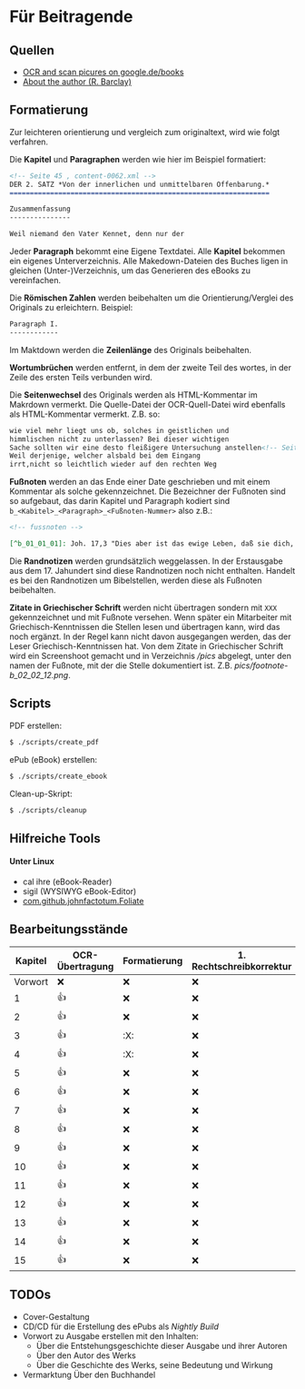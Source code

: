 
Für Beitragende
===============

Quellen
-------

* [OCR and scan picures on google.de/books ](https://www.google.de/books/edition/Robert_Barclay_s_Apologie_oder_Vertheidi/hb5jAAAAcAAJ?hl=de&gbpv=0&kptab=overview)
* [About the author (R. Barclay)](https://de.wikipedia.org/wiki/Robert_Barclay_(Qu%C3%A4ker))

Formatierung
------------

Zur leichteren orientierung und vergleich zum originaltext, wird wie folgt verfahren.

Die **Kapitel** und **Paragraphen** werden wie hier im Beispiel formatiert:

```markdown
<!-- Seite 45 , content-0062.xml -->
DER 2. SATZ *Von der innerlichen und unmittelbaren Offenbarung.*
================================================================

Zusammenfassung
---------------

Weil niemand den Vater Kennet, denn nur der
```

Jeder **Paragraph** bekommt eine Eigene Textdatei. Alle **Kapitel** bekommen
ein eigenes Unterverzeichnis. Alle Makedown-Dateien des Buches ligen in
gleichen (Unter-)Verzeichnis, um das Generieren des eBooks zu vereinfachen.

Die **Römischen Zahlen** werden beibehalten um die Orientierung/Verglei des
Originals zu erleichtern. Beispiel:

```markdown
Paragraph I.
------------
```

Im Maktdown werden die **Zeilenlänge** des Originals beibehalten.

**Wortumbrüchen** werden entfernt, in dem der zweite Teil des wortes, in der Zeile
des ersten Teils verbunden wird.

Die **Seitenwechsel** des Originals werden als HTML-Kommentar
im Makrdown vermerkt. Die Quelle-Datei der OCR-Quell-Datei wird ebenfalls als
HTML-Kommentar vermerkt. Z.B. so:

```markdown
wie viel mehr liegt uns ob, solches in geistlichen und
himmlischen nicht zu unterlassen? Bei dieser wichtigen
Sache sollten wir eine desto fleißigere Untersuchung anstellen<!-- Seite 42 -->
Weil derjenige, welcher alsbald bei dem Eingang
irrt,nicht so leichtlich wieder auf den rechten Weg
```

**Fußnoten** werden an das Ende einer Date geschrieben und mit einem
Kommentar als solche gekennzeichnet. Die Bezeichner der Fußnoten sind so
aufgebaut, das darin Kapitel und Paragraph kodiert sind
`b_<Kabitel>_<Paragraph>_<Fußnoten-Nummer>` also z.B.:

```markdown
<!-- fussnoten -->

[^b_01_01_01]: Joh. 17,3 "Dies aber ist das ewige Leben, daß sie dich, den allein wahren Gott, und den du gesandt hast, Jesus Christus, erkennen."
```

Die **Randnotizen** werden grundsätzlich weggelassen. In der Erstausgabe aus
dem 17. Jahundert sind diese Randnotizen noch nicht enthalten. Handelt es bei
den Randnotizen um Bibelstellen, werden diese als Fußnoten beibehalten.

**Zitate in Griechischer Schrift** werden nicht übertragen sondern mit `XXX`
gekennzeichnet und mit Fußnote versehen. Wenn später ein Mitarbeiter mit
Griechisch-Kenntnissen die Stellen lesen und übertragen kann, wird das noch
ergänzt. In der Regel kann nicht davon ausgegangen werden, das der Leser
Griechisch-Kenntnissen hat. Von dem Zitate in Griechischer Schrift wird
ein Screenshoot gemacht und in Verzeichnis */pics* abgelegt, unter den namen
der Fußnote, mit der die Stelle dokumentiert ist. Z.B. *pics/footnote-b_02_02_12.png*.


Scripts
-------

PDF erstellen:

```bash
$ ./scripts/create_pdf
```

ePub (eBook) erstellen:

```bash
$ ./scripts/create_ebook
```

Clean-up-Skript:

```bash
$ ./scripts/cleanup
```

Hilfreiche Tools
----------------

#### Unter Linux ####

- cal ihre (eBook-Reader)
- sigil (WYSIWYG eBook-Editor)
- [com.github.johnfactotum.Foliate](https://github.com/johnfactotum/foliate)


Bearbeitungsstände
------------------

| Kapitel | OCR-Übertragung | Formatierung | 1. Rechtschreibkorrektur | 2. Recht.korr. |
|---------|-----------------|--------------|--------------------------|----------------|
| Vorwort | :x:             | :x:          | :x:                      | :x:            |
| 1       | :+1:            | :x:          | :x:                      | :x:            |
| 2       | :+1:            | :x:          | :x:                      | :x:            |
| 3       | :+1:            | :X:          | :x:                      | :x:            |
| 4       | :+1:            | :X:          | :x:                      | :x:            |
| 5       | :+1:            | :x:          | :x:                      | :x:            |
| 6       | :+1:            | :x:          | :x:                      | :x:            |
| 7       | :+1:            | :x:          | :x:                      | :x:            |
| 8       | :+1:            | :x:          | :x:                      | :x:            |
| 9       | :+1:            | :x:          | :x:                      | :x:            |
| 10      | :+1:            | :x:          | :x:                      | :x:            |
| 11      | :+1:            | :x:          | :x:                      | :x:            |
| 12      | :+1:            | :x:          | :x:                      | :x:            |
| 13      | :+1:            | :x:          | :x:                      | :x:            |
| 14      | :+1:            | :x:          | :x:                      | :x:            |
| 15      | :+1:            | :x:          | :x:                      | :x:            |


TODOs
-----

- Cover-Gestaltung
- CD/CD für die Erstellung des ePubs als *Nightly Build*
- Vorwort zu Ausgabe erstellen mit den Inhalten:
  - Über die Entstehungsgeschichte dieser Ausgabe und ihrer Autoren
  - Über den Autor des Werks
  - Über die Geschichte des Werks, seine Bedeutung und Wirkung
- Vermarktung Über den Buchhandel
